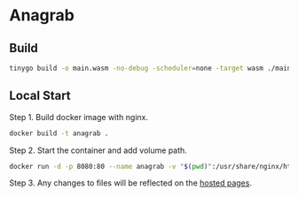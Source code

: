 # Anagrab

## Build

``` bash
tinygo build -o main.wasm -no-debug -scheduler=none -target wasm ./main.go
```

## Local Start

Step 1. Build docker image with nginx.

``` bash
docker build -t anagrab .
```

Step 2. Start the container and add volume path.

``` bash
docker run -d -p 8080:80 --name anagrab -v "$(pwd)":/usr/share/nginx/html myapp-image
```

Step 3. Any changes to files will be reflected on the [hosted pages](http://localhost:8080).

